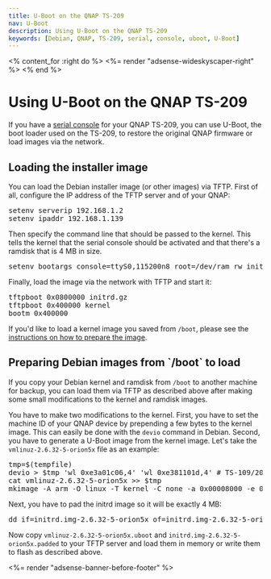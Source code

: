 ```yaml
---
title: U-Boot on the QNAP TS-209
nav: U-Boot
description: Using U-Boot on the QNAP TS-209
keywords: [Debian, QNAP, TS-209, serial, console, uboot, U-Boot]
---
```


<% content_for :right do %>
<%= render "adsense-wideskyscaper-right" %>
<% end %>

<h1>Using U-Boot on the QNAP TS-209</h1>

If you have a <a href = "../serial/">serial console</a> for your QNAP
TS-209, you can use U-Boot, the boot loader used on the TS-209, to restore
the original QNAP firmware or load images via the network.

<h2><a id = "load">Loading the installer image</a></h2>

You can load the Debian installer image (or other images) via TFTP.  First
of all, configure the IP address of the TFTP server and of your QNAP:

<div class="code">
<pre>
setenv serverip 192.168.1.2
setenv ipaddr 192.168.1.139
</pre>
</div>

Then specify the command line that should be passed to the kernel.  This
tells the kernel that the serial console should be activated and that
there's a ramdisk that is 4 MB in size.

<div class="code">
<pre>
setenv bootargs console=ttyS0,115200n8 root=/dev/ram rw initrd=0x800000,0x3fffff
</pre>
</div>

Finally, load the image via the network with TFTP and start it:

<div class="code">
<pre>
tftpboot 0x0800000 initrd.gz
tftpboot 0x400000 kernel
bootm 0x400000
</pre>
</div>

If you'd like to load a kernel image you saved from `/boot`, please see the
<a href = "#prepare">instructions on how to prepare the image</a>.

<h2><a id = "prepare">Preparing Debian images from `/boot` to load</a></h2>

If you copy your Debian kernel and ramdisk from `/boot` to another machine
for backup, you can load them via TFTP as described above after making some
small modifications to the kernel and ramdisk images.

You have to make two modifications to the kernel.  First, you have to set
the machine ID of your QNAP device by prepending a few bytes to the kernel
image.  This can easily be done with the `devio` command in Debian.
Second, you have to generate a U-Boot image from the kernel image.  Let's
take the `vmlinuz-2.6.32-5-orion5x` file as an example:

<div class="code">
<pre>
tmp=$(tempfile)
devio &gt; $tmp 'wl 0xe3a01c06,4' 'wl 0xe381101d,4' # TS-109/209
cat vmlinuz-2.6.32-5-orion5x &gt;&gt; $tmp
mkimage -A arm -O linux -T kernel -C none -a 0x00008000 -e 0x00008000 -d $tmp vmlinuz-2.6.32-5-orion5x.uboot
</pre>
</div>

Next, you have to pad the initrd image so it will be exactly 4 MB:

<div class="code">
<pre>
dd if=initrd.img-2.6.32-5-orion5x of=initrd.img-2.6.32-5-orion5x.padded ibs=4194304 conv=sync
</pre>
</div>

Now copy `vmlinuz-2.6.32-5-orion5x.uboot` and
`initrd.img-2.6.32-5-orion5x.padded` to your TFTP server and load them in
memory or write them to flash as described above.

<div class="bbf">
<%= render "adsense-banner-before-footer" %>
</div>

